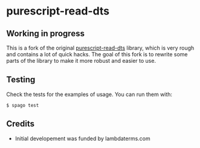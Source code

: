 # purescript-read-dts 

## Working in progress

This is a fork of the original [purescript-read-dts](https://github.com/purescript-codegen/purescript-read-dts) library, which is very rough and contains a lot of quick hacks. The goal of this fork is to rewrite some parts of the library to make it more robust and easier to use.

## Testing

Check the tests for the examples of usage. You can run them with:

```
$ spago test
```

## Credits

* Initial developement was funded by lambdaterms.com
